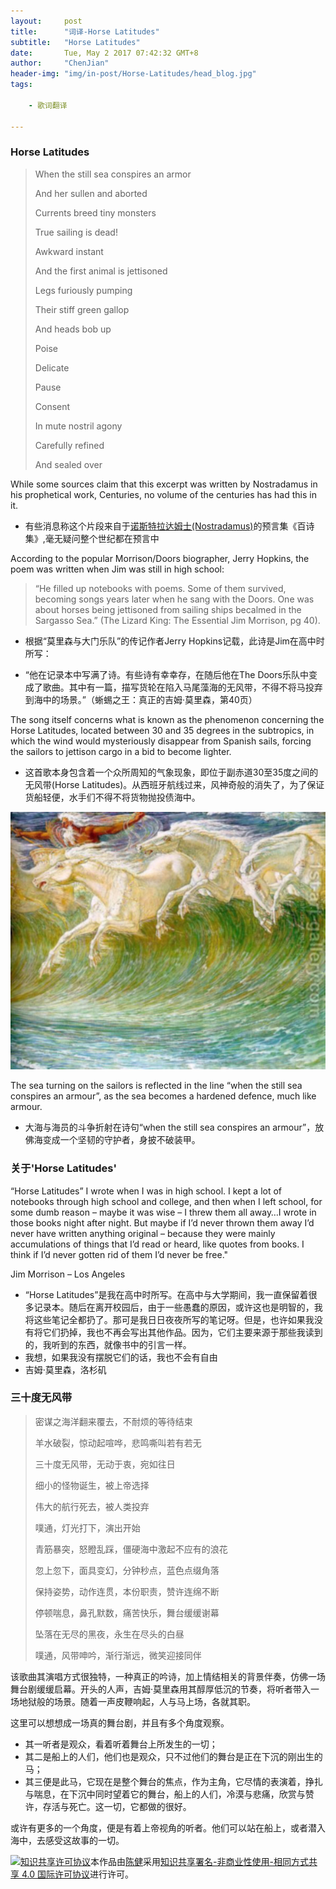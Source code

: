 ```yaml
---
layout:     post
title:      "词译-Horse Latitudes"
subtitle:   "Horse Latitudes"
date:       Tue, May 2 2017 07:42:32 GMT+8
author:     "ChenJian"
header-img: "img/in-post/Horse-Latitudes/head_blog.jpg"
tags:
    
    - 歌词翻译
    
---
```


### Horse Latitudes

> When the still sea conspires an armor
>
> And her sullen and aborted
> 
> Currents breed tiny monsters
> 
> True sailing is dead!
> 
> Awkward instant
> 
> And the first animal is jettisoned
> 
> Legs furiously pumping
> 
> Their stiff green gallop
> 
> And heads bob up
> 
> Poise
> 
> Delicate
> 
> Pause
> 
> Consent
> 
> In mute nostril agony
>
> Carefully refined
>
> And sealed over

While some sources claim that this excerpt was written by Nostradamus in his prophetical work, Centuries, no volume of the centuries has had this in it.

- 有些消息称这个片段来自于[诺斯特拉达姆士(Nostradamus)](https://en.wikipedia.org/wiki/Nostradamus)的预言集《百诗集》,毫无疑问整个世纪都在预言中

According to the popular Morrison/Doors biographer, Jerry Hopkins, the poem was written when Jim was still in high school:

> “He filled up notebooks with poems. Some of them survived, becoming songs years later when he sang with the Doors. One was about horses being jettisoned from sailing ships becalmed in the Sargasso Sea.”
(The Lizard King: The Essential Jim Morrison, pg 40).

- 根据“莫里森与大门乐队”的传记作者Jerry Hopkins记载，此诗是Jim在高中时所写：

- “他在记录本中写满了诗。有些诗有幸幸存，在随后他在The Doors乐队中变成了歌曲。其中有一篇，描写货轮在陷入马尾藻海的无风带，不得不将马投弃到海中的场景。”（蜥蜴之王：真正的吉姆·莫里森，第40页）

The song itself concerns what is known as the phenomenon concerning the Horse Latitudes, located between 30 and 35 degrees in the subtropics, in which the wind would mysteriously disappear from Spanish sails, forcing the sailors to jettison cargo in a bid to become lighter.

- 这首歌本身包含着一个众所周知的气象现象，即位于副赤道30至35度之间的无风带(Horse Latitudes)。从西班牙航线过来，风神奇般的消失了，为了保证货船轻便，水手们不得不将货物抛投债海中。

![Horse Latitudes](/img/in-post/Horse-Latitudes/8duebi1hz6i1v3n2kik5fl89i.jpg)

The sea turning on the sailors is reflected in the line “when the still sea conspires an armour”, as the sea becomes a hardened defence, much like armour.

- 大海与海员的斗争折射在诗句“when the still sea conspires an armour”，放佛海变成一个坚韧的守护者，身披不破装甲。

### 关于'Horse Latitudes'

“Horse Latitudes” I wrote when I was in high school. I kept a lot of notebooks through high school and college, and then when I left school, for some dumb reason – maybe it was wise – I threw them all away…I wrote in those books night after night. But maybe if I’d never thrown them away I’d never have written anything original – because they were mainly accumulations of things that I’d read or heard, like quotes from books.
I think if I’d never gotten rid of them I’d never be free."

Jim Morrison – Los Angeles

- “Horse Latitudes”是我在高中时所写。在高中与大学期间，我一直保留着很多记录本。随后在离开校园后，由于一些愚蠢的原因，或许这也是明智的，我将这些笔记全都扔了。那可是我日日夜夜所写的笔记呀。但是，也许如果我没有将它们扔掉，我也不再会写出其他作品。因为，它们主要来源于那些我读到的，我听到的东西，就像书中的引言一样。
- 我想，如果我没有摆脱它们的话，我也不会有自由
- 吉姆·莫里森，洛杉矶

### 三十度无风带

> 密谋之海洋翻来覆去，不耐烦的等待结束
> 
> 羊水破裂，惊动起喧哗，悲鸣嘶叫若有若无
> 
> 三十度无风带，无动于衷，宛如往日
> 
> 细小的怪物诞生，被上帝选择
> 
> 伟大的航行死去，被人类投弃
> 
> 噗通，灯光打下，演出开始
> 
> 青筋暴突，怒瞪乱踩，僵硬海中激起不应有的浪花
> 
> 忽上忽下，面具变幻，分钟秒点，蓝色点缀角落
> 
> 保持姿势，动作连贯，本份职责，赞许连绵不断
> 
> 停顿喘息，鼻孔默数，痛苦快乐，舞台缓缓谢幕
> 
> 坠落在无尽的黑夜，永生在尽头的白昼
> 
> 噗通，风带呻吟，渐行渐远，微笑迎接同伴

该歌曲其演唱方式很独特，一种真正的吟诗，加上情结相关的背景伴奏，仿佛一场舞台剧缓缓启幕。开头的人声，吉姆·莫里森用其醇厚低沉的节奏，将听者带入一场地狱般的场景。随着一声皮鞭响起，人与马上场，各就其职。

这里可以想想成一场真的舞台剧，并且有多个角度观察。

- 其一听者是观众，看着听着舞台上所发生的一切；
- 其二是船上的人们，他们也是观众，只不过他们的舞台是正在下沉的刚出生的马；
- 其三便是此马，它现在是整个舞台的焦点，作为主角，它尽情的表演着，挣扎与喘息，在下沉中同时望着它的舞台，船上的人们，冷漠与悲痛，欣赏与赞许，存活与死亡。这一切，它都做的很好。

或许有更多的一个角度，便是有着上帝视角的听者。他们可以站在船上，或者潜入海中，去感受这故事的一切。

<a rel="license" href="http://creativecommons.org/licenses/by-nc-sa/4.0/"><img alt="知识共享许可协议" style="border-width:0" src="https://i.creativecommons.org/l/by-nc-sa/4.0/88x31.png" /></a>本作品由<a xmlns:cc="http://creativecommons.org/ns#" href="https://o-my-chenjian.com/2017/05/02/Horse-Latitudes/" property="cc:attributionName" rel="cc:attributionURL">陈健</a>采用<a rel="license" href="http://creativecommons.org/licenses/by-nc-sa/4.0/">知识共享署名-非商业性使用-相同方式共享 4.0 国际许可协议</a>进行许可。